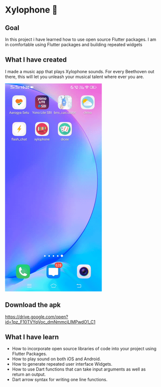 # Xylophone 🎹

## Goal

In this project i have learned how to use open source Flutter packages.  I am in  comfortable using Flutter packages and building repeated widgets


## What I have created

I made  a music app that plays Xylophone sounds. For every Beethoven out there, this will let you unleash your musical talent where ever you are. 

![Finished App](https://github.com/dhanunda/vedios/blob/master/Xylophone-gif.gif)

## Download the apk

https://drive.google.com/open?id=1pz_F10TVYqVoc_dmNmmcjLIMPwdO1_C1

## What I have learn

- How to incorporate open source libraries of code into your project using Flutter Packages.
- How to play sound on both iOS and Android.
- How to generate repeated user interface Widgets.
- How to use Dart functions that can take input arguments as well as return an output.
- Dart arrow syntax for writing one line functions.
